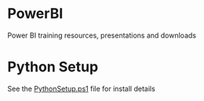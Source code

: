 # PowerBI
Power BI training resources, presentations and downloads

# Python Setup
See the [PythonSetup.ps1](/Python/PythonSetup.ps1) file for install details
